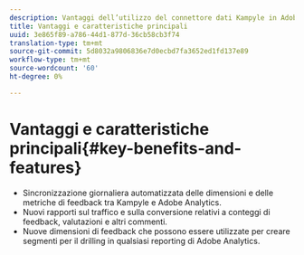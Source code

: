 ```yaml
---
description: Vantaggi dell’utilizzo del connettore dati Kampyle in Adobe Analytics.
title: Vantaggi e caratteristiche principali
uuid: 3e865f89-a786-44d1-877d-36cb58cb3f74
translation-type: tm+mt
source-git-commit: 5d8032a9806836e7d0ecbd7fa3652ed1fd137e89
workflow-type: tm+mt
source-wordcount: '60'
ht-degree: 0%

---
```



# Vantaggi e caratteristiche principali{#key-benefits-and-features}

* Sincronizzazione giornaliera automatizzata delle dimensioni e delle metriche di feedback tra Kampyle e Adobe Analytics.
* Nuovi rapporti sul traffico e sulla conversione relativi a conteggi di feedback, valutazioni e altri commenti.
* Nuove dimensioni di feedback che possono essere utilizzate per creare segmenti per il drilling in qualsiasi reporting di Adobe Analytics.

